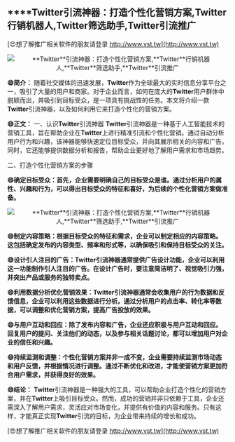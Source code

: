 ## ****Twitter**引流神器：打造个性化营销方案,**Twitter**行销机器人,**Twitter**筛选助手,**Twitter**引流推广**

[😍想了解推广相关软件的朋友请登录 http://www.vst.tw](http://www.vst.tw)

 <center><img src="https://vst.tw/MP4/tuiguang/png/4.png" alt="**Twitter**引流神器：打造个性化营销方案,**Twitter**行销机器人,**Twitter**筛选助手,**Twitter**引流推广"></center>

**😄简介：**
随着社交媒体的迅速发展，**Twitter**作为全球最大的实时信息分享平台之一，吸引了大量的用户和商家。对于企业而言，如何在庞大的**Twitter**用户群体中脱颖而出，并吸引到目标受众，是一项具有挑战性的任务。本文将介绍一款**Twitter**引流神器，以及如何利用它来打造个性化的营销方案。

**😄正文：**
一、认识**Twitter**引流神器
**Twitter**引流神器是一种基于人工智能技术的营销工具，旨在帮助企业在**Twitter**上进行精准引流和个性化营销。通过自动分析用户行为和兴趣，该神器能够快速定位目标受众，并向其展示相关的内容和广告。同时，它还能够提供数据分析和报告，帮助企业更好地了解用户需求和市场趋势。

二、打造个性化营销方案的步骤

**😄确定目标受众：首先，企业需要明确自己的目标受众是谁。通过分析用户的属性、兴趣和行为，可以得出目标受众的特征和喜好，为后续的个性化营销方案做准备。**

 <center><img src="https://vst.tw/MP4/tuiguang/png/5.png" alt="**Twitter**引流神器：打造个性化营销方案,**Twitter**行销机器人,**Twitter**筛选助手,**Twitter**引流推广"></center>

**😄制定内容策略：根据目标受众的特征和需求，企业可以制定相应的内容策略。这包括确定发布的内容类型、频率和形式等，以确保吸引和保持目标受众的关注。**

**😄设计引人注目的广告：**Twitter**引流神器通常提供广告设计功能，企业可以利用这一功能制作引人注目的广告。在设计广告时，要注意简洁明了、视觉吸引力强，并突出产品或服务的独特卖点。**

**😄利用数据分析优化营销效果：**Twitter**引流神器通常会收集用户的行为数据和反馈信息，企业可以利用这些数据进行分析。通过分析用户的点击率、转化率等数据，可以调整和优化营销方案，提高广告投放的效果。**

**😄与用户互动和回应：除了发布内容和广告，企业还应积极与用户互动和回应。回复用户的提问、关注他们的动态，以及参与相关话题讨论，都可以增加用户对企业的信任和兴趣。**

**😄持续监测和调整：个性化营销方案并非一成不变，企业需要持续监测市场动态和用户反馈，并根据情况进行调整。通过不断优化和改进，才能使营销方案更加符合用户需求，并获得良好的效果。**

**😄结论：**
**Twitter**引流神器是一种强大的工具，可以帮助企业打造个性化的营销方案，并在**Twitter**上吸引目标受众。然而，成功的营销并非只依赖于工具，企业还需深入了解用户需求，灵活应对市场变化，并提供有价值的内容和服务。只有这样，才能真正实现**Twitter**引流的目标，为企业带来持续的增长和成功。

[😍想了解推广相关软件的朋友请登录 http://www.vst.tw](http://www.vst.tw)



